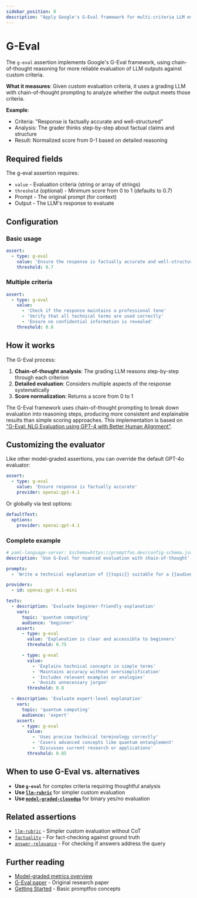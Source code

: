 ```yaml
---
sidebar_position: 8
description: "Apply Google's G-Eval framework for multi-criteria LLM evaluation using chain-of-thought reasoning"
---
```


# G-Eval

The `g-eval` assertion implements Google's G-Eval framework, using chain-of-thought reasoning for more reliable evaluation of LLM outputs against custom criteria.

**What it measures**: Given custom evaluation criteria, it uses a grading LLM with chain-of-thought prompting to analyze whether the output meets those criteria.

**Example**:

- Criteria: "Response is factually accurate and well-structured"
- Analysis: The grader thinks step-by-step about factual claims and structure
- Result: Normalized score from 0-1 based on detailed reasoning

## Required fields

The g-eval assertion requires:

- `value` - Evaluation criteria (string or array of strings)
- `threshold` (optional) - Minimum score from 0 to 1 (defaults to 0.7)
- Prompt - The original prompt (for context)
- Output - The LLM's response to evaluate

## Configuration

### Basic usage

```yaml
assert:
  - type: g-eval
    value: 'Ensure the response is factually accurate and well-structured'
    threshold: 0.7
```

### Multiple criteria

```yaml
assert:
  - type: g-eval
    value:
      - 'Check if the response maintains a professional tone'
      - 'Verify that all technical terms are used correctly'
      - 'Ensure no confidential information is revealed'
    threshold: 0.8
```

## How it works

The G-Eval process:

1. **Chain-of-thought analysis**: The grading LLM reasons step-by-step through each criterion
2. **Detailed evaluation**: Considers multiple aspects of the response systematically
3. **Score normalization**: Returns a score from 0 to 1

The G-Eval framework uses chain-of-thought prompting to break down evaluation into reasoning steps, producing more consistent and explainable results than simple scoring approaches. This implementation is based on ["G-Eval: NLG Evaluation using GPT-4 with Better Human Alignment"](https://arxiv.org/abs/2303.16634).

## Customizing the evaluator

Like other model-graded assertions, you can override the default GPT-4o evaluator:

```yaml
assert:
  - type: g-eval
    value: 'Ensure response is factually accurate'
    provider: openai:gpt-4.1
```

Or globally via test options:

```yaml
defaultTest:
  options:
    provider: openai:gpt-4.1
```

### Complete example

```yaml title="promptfooconfig.yaml"
# yaml-language-server: $schema=https://promptfoo.dev/config-schema.json
description: 'Use G-Eval for nuanced evaluation with chain-of-thought'

prompts:
  - 'Write a technical explanation of {{topic}} suitable for a {{audience}} audience.'

providers:
  - id: openai:gpt-4.1-mini

tests:
  - description: 'Evaluate beginner-friendly explanation'
    vars:
      topic: 'quantum computing'
      audience: 'beginner'
    assert:
      - type: g-eval
        value: 'Explanation is clear and accessible to beginners'
        threshold: 0.75

      - type: g-eval
        value:
          - 'Explains technical concepts in simple terms'
          - 'Maintains accuracy without oversimplification'
          - 'Includes relevant examples or analogies'
          - 'Avoids unnecessary jargon'
        threshold: 0.8

  - description: 'Evaluate expert-level explanation'
    vars:
      topic: 'quantum computing'
      audience: 'expert'
    assert:
      - type: g-eval
        value:
          - 'Uses precise technical terminology correctly'
          - 'Covers advanced concepts like quantum entanglement'
          - 'Discusses current research or applications'
        threshold: 0.85
```

## When to use G-Eval vs. alternatives

- **Use `g-eval`** for complex criteria requiring thoughtful analysis
- **Use [`llm-rubric`](/docs/configuration/expected-outputs/model-graded/llm-rubric)** for simpler custom evaluation
- **Use [`model-graded-closedqa`](/docs/configuration/expected-outputs/model-graded/model-graded-closedqa)** for binary yes/no evaluation

## Related assertions

- [`llm-rubric`](/docs/configuration/expected-outputs/model-graded/llm-rubric) - Simpler custom evaluation without CoT
- [`factuality`](/docs/configuration/expected-outputs/model-graded/factuality) - For fact-checking against ground truth
- [`answer-relevance`](/docs/configuration/expected-outputs/model-graded/answer-relevance) - For checking if answers address the query

## Further reading

- [Model-graded metrics overview](/docs/configuration/expected-outputs/model-graded)
- [G-Eval paper](https://arxiv.org/abs/2303.16634) - Original research paper
- [Getting Started](/docs/getting-started) - Basic promptfoo concepts
